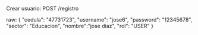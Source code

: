
Crear usuario:
POST
/registro

raw:
{
    "cedula": "47731723",
    "username": "jose6",
    "password": "12345678",
    "sector": "Educacion",
    "nombre":"jose diaz",
    "rol": "USER"
}
